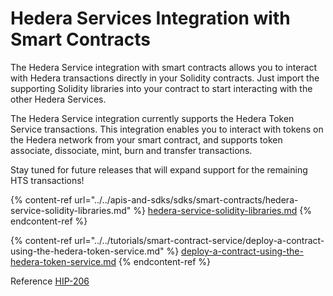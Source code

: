 # Hedera Services Integration with Smart Contracts

The Hedera Service integration with smart contracts allows you to interact with Hedera transactions directly in your Solidity contracts. Just import the supporting Solidity libraries into your contract to start interacting with the other Hedera Services.

The Hedera Service integration currently supports the Hedera Token Service transactions. This integration enables you to interact with tokens on the Hedera network from your smart contract, and supports token associate, dissociate, mint, burn and transfer transactions.

Stay tuned for future releases that will expand support for the remaining HTS transactions!

{% content-ref url="../../apis-and-sdks/sdks/smart-contracts/hedera-service-solidity-libraries.md" %}
[hedera-service-solidity-libraries.md](../../apis-and-sdks/sdks/smart-contracts/hedera-service-solidity-libraries.md)
{% endcontent-ref %}

{% content-ref url="../../tutorials/smart-contract-service/deploy-a-contract-using-the-hedera-token-service.md" %}
[deploy-a-contract-using-the-hedera-token-service.md](../../tutorials/smart-contract-service/deploy-a-contract-using-the-hedera-token-service.md)
{% endcontent-ref %}

Reference [HIP-206](https://hips.hedera.com/hip/hip-206)

